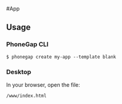 #App

## Usage

### PhoneGap CLI

    $ phonegap create my-app --template blank

### Desktop

In your browser, open the file:

    /www/index.html

